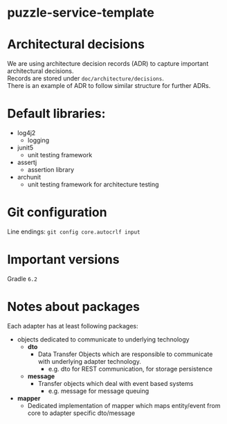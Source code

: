# puzzle-service-template

# Architectural decisions
We are using architecture decision records (ADR) to capture important architectural decisions.  
Records are stored under `doc/architecture/decisions`.  
There is an example of ADR to follow similar structure for further ADRs.

# Default libraries:
- log4j2  
  - logging
- junit5
  - unit testing framework
- assertj
  - assertion library
- archunit
  - unit testing framework for architecture testing
  
# Git configuration
Line endings: `git config core.autocrlf input`

# Important versions
Gradle `6.2`  

# Notes about packages
Each adapter has at least following packages:
- objects dedicated to communicate to underlying technology
    - **dto**
        - Data Transfer Objects which are responsible to communicate with underlying adapter technology. 
            - e.g. dto for REST communication, for storage persistence  
    - **message**  
        - Transfer objects which deal with event based systems
            - e.g. message for message queuing             
- **mapper**
    - Dedicated implementation of mapper which maps entity/event from core
    to adapter specific dto/message